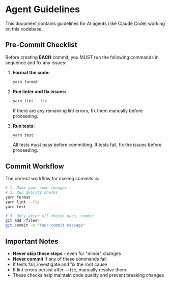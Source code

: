# Agent Guidelines

This document contains guidelines for AI agents (like Claude Code) working on this codebase.

## Pre-Commit Checklist

Before creating **EACH** commit, you MUST run the following commands in sequence and fix any issues:

1. **Format the code:**

   ```bash
   yarn format
   ```

2. **Run linter and fix issues:**

   ```bash
   yarn lint --fix
   ```

   If there are any remaining lint errors, fix them manually before proceeding.

3. **Run tests:**

   ```bash
   yarn test
   ```

   All tests must pass before committing. If tests fail, fix the issues before proceeding.

## Commit Workflow

The correct workflow for making commits is:

```bash
# 1. Make your code changes
# 2. Run quality checks
yarn format
yarn lint --fix
yarn test

# 3. Only after all checks pass, commit
git add <files>
git commit -m "Your commit message"
```

## Important Notes

- **Never skip these steps** - even for "minor" changes
- **Never commit** if any of these commands fail
- If tests fail, investigate and fix the root cause
- If lint errors persist after `--fix`, manually resolve them
- These checks help maintain code quality and prevent breaking changes
